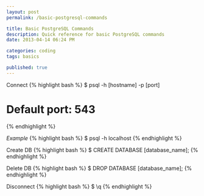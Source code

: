 ```yaml
---
layout: post
permalink: /basic-postgresql-commands

title: Basic PostgreSQL Commands
description: Quick reference for basic PostgreSQL commands
date: 2013-04-14 06:24 PM

categories: coding
tags: basics

published: true
---
```


Connect
{% highlight bash %}
$ psql -h [hostname] -p [port]
# Default port: 543
{% endhighlight %}

_Example_
{% highlight bash %}
$ psql -h localhost
{% endhighlight %}

Create DB
{% highlight bash %}
$ CREATE DATABASE [database_name];
{% endhighlight %}

Delete DB
{% highlight bash %}
$ DROP DATABASE [database_name];
{% endhighlight %}

Disconnect
{% highlight bash %}
$ \q
{% endhighlight %}